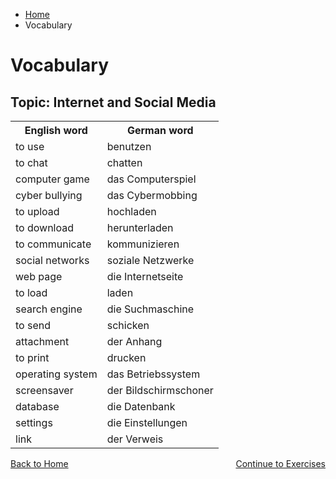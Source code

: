 <ul class="breadcrumb">
  <li><a href="index.html">Home</a></li>
  <li>Vocabulary</li>
</ul>
<h1>Vocabulary</h1>
<h2>Topic: Internet and Social Media</h2>


<table>
  <tr>
    <th>English word</th>
    <th>German word</th>
  </tr>
  <tr>
    <td>to use</td>
    <td>benutzen</td>
  </tr>
  <tr>
    <td>to chat</td>
    <td>chatten</td>
  </tr>
  <tr>
    <td>computer game</td>
    <td>das Computerspiel</td>
  </tr>
  <tr>
    <td>cyber bullying</td>
    <td>das Cybermobbing</td>
  </tr>
  <tr>
    <td>to upload</td>
    <td>hochladen</td>
  </tr>
  <tr>
    <td>to download</td>
    <td>herunterladen</td>
  </tr>
  <tr>
    <td>to communicate</td>
    <td>kommunizieren</td>
  </tr>
  <tr>
    <td>social networks</td>
    <td>soziale Netzwerke</td>
  </tr>
  <tr>
    <td>web page</td>
    <td>die Internetseite</td>
  </tr>
  <tr>
    <td>to load</td>
    <td>laden</td>
  </tr>
  <tr>
    <td>search engine</td>
    <td>die Suchmaschine</td>
  </tr>
  <tr>
    <td>to send</td>
    <td>schicken</td>
  </tr>
  <tr>
    <td>attachment</td>
    <td>der Anhang</td>
  </tr>
  <tr>
    <td>to print</td>
    <td>drucken</td>
  </tr>
  <tr>
    <td>operating system</td>
    <td>das Betriebssystem</td>
  </tr>
  <tr>
    <td>screensaver</td>
    <td>der Bildschirmschoner</td>
  </tr>
  <tr>
    <td>database</td>
    <td>die Datenbank</td>
  </tr>
  <tr>
    <td>settings</td>
    <td>die Einstellungen</td>
  </tr>
  <tr>
    <td>link</td>
    <td>der Verweis</td>
  </tr>
    
</table>













<p>
  <a style="float:left;" href="index.html">Back to Home</a>
  <a style="float:right;" href="page3.html">Continue to Exercises</a>
</p>
<div style="clear:both;"></div>
   

